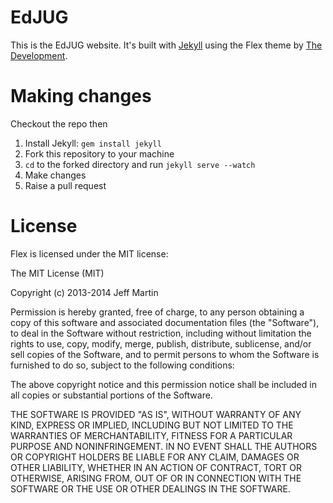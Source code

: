 EdJUG
===

This is the EdJUG website. It's built with [Jekyll](http://jekyllrb.com) using the Flex theme by [The Development](http://thedevelopment.co).


Making changes
===

Checkout the repo then

1. Install Jekyll: `gem install jekyll`
2. Fork this repository to your machine
3. `cd` to the forked directory and run `jekyll serve --watch`
4. Make changes
5. Raise a pull request

License
===

Flex is licensed under the MIT license:


The MIT License (MIT)

Copyright (c) 2013-2014 Jeff Martin

Permission is hereby granted, free of charge, to any person obtaining a copy
of this software and associated documentation files (the "Software"), to deal
in the Software without restriction, including without limitation the rights
to use, copy, modify, merge, publish, distribute, sublicense, and/or sell
copies of the Software, and to permit persons to whom the Software is
furnished to do so, subject to the following conditions:

The above copyright notice and this permission notice shall be included in all
copies or substantial portions of the Software.

THE SOFTWARE IS PROVIDED "AS IS", WITHOUT WARRANTY OF ANY KIND, EXPRESS OR
IMPLIED, INCLUDING BUT NOT LIMITED TO THE WARRANTIES OF MERCHANTABILITY,
FITNESS FOR A PARTICULAR PURPOSE AND NONINFRINGEMENT. IN NO EVENT SHALL THE
AUTHORS OR COPYRIGHT HOLDERS BE LIABLE FOR ANY CLAIM, DAMAGES OR OTHER
LIABILITY, WHETHER IN AN ACTION OF CONTRACT, TORT OR OTHERWISE, ARISING FROM,
OUT OF OR IN CONNECTION WITH THE SOFTWARE OR THE USE OR OTHER DEALINGS IN THE
SOFTWARE.
